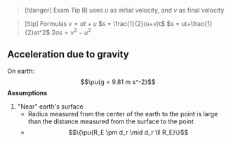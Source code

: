 > [!danger] Exam Tip
> IB uses $u$ as initial velocity, and $v$ as final velocity

>[!tip] Formulas
>$v = at+u$
>$s = \frac{1}{2}(u+v)t$
>$s = ut+\frac{1}{2}at^2$
>$2as = v^2 - u^2$


## Acceleration due to gravity

On earth:
$$\pu{g = 9.81 m s^-2}$$
**Assumptions**
1. "Near" earth's surface
	- Radius measured from the center of the earth to the point is large than the distance measured from the surface to the point
	- $$\{\pu{R_E \pm d_r \mid d_r \ll R_E}\}$$

